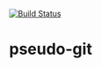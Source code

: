 [![Build Status](https://travis-ci.org/no-pointer/pseudo-git.svg?branch=master)](https://travis-ci.org/no-pointer/pseudo-git)

# pseudo-git

